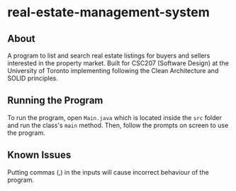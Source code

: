 
# real-estate-management-system

## About

A program to list and search real estate listings for buyers and sellers interested in the property market. Built for CSC207 (Software Design) at the University of Toronto implementing following the Clean Architecture and SOLID principles.

## Running the Program

To run the program, open `Main.java` which is located inside the `src` folder and run the class's `main` method.
Then, follow the prompts on screen to use the program.

## Known Issues

Putting commas (,) in the inputs will cause incorrect behaviour of the program. 
